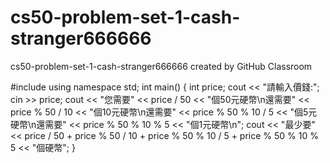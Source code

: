 # cs50-problem-set-1-cash-stranger666666
cs50-problem-set-1-cash-stranger666666 created by GitHub Classroom

#include <iostream>
using namespace std;
int main() {
    int price;
    cout << "請輸入價錢:";
    cin >> price;
    cout << "您需要" 
    << price / 50 << "個50元硬幣\n還需要" 
    << price % 50 / 10 << "個10元硬幣\n還需要" 
    << price % 50 % 10 / 5 << "個5元硬幣\n還需要" 
    << price % 50 % 10 % 5 << "個1元硬幣\n";
    cout << "最少要" 
    << price / 50 + 
    price % 50 / 10 + 
    price % 50 % 10 / 5 + 
    price % 50 % 10 % 5 
    << "個硬幣";
}
